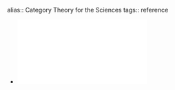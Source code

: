 alias:: Category Theory for the Sciences
tags:: reference

- ![local copy](../assets/cattheory4s_1682245039216_0.pdf)